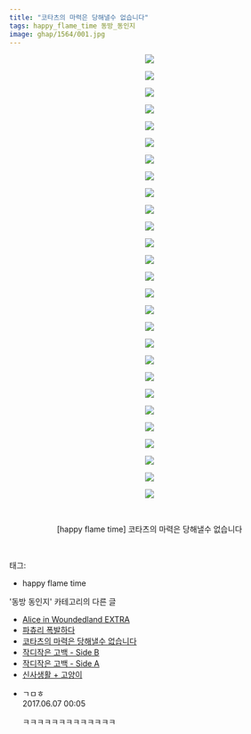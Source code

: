 ```yaml
---
title: "코타츠의 마력은 당해낼수 없습니다"
tags: happy_flame_time 동방_동인지
image: ghap/1564/001.jpg
---
```

<div class="article">
<p style="text-align: center; clear: none; float: none;"><img src="{{ site.nasurl }}/ghap/1564/001.jpg"/></p>
<p style="text-align: center; clear: none; float: none;"><img src="{{ site.nasurl }}/ghap/1564/002.jpg"/></p>
<p style="text-align: center; clear: none; float: none;"><img src="{{ site.nasurl }}/ghap/1564/003.jpg"/></p>
<p style="text-align: center; clear: none; float: none;"><img src="{{ site.nasurl }}/ghap/1564/004.jpg"/></p>
<p style="text-align: center; clear: none; float: none;"><img src="{{ site.nasurl }}/ghap/1564/005.jpg"/></p>
<p style="text-align: center; clear: none; float: none;"><img src="{{ site.nasurl }}/ghap/1564/006.jpg"/></p>
<p style="text-align: center; clear: none; float: none;"><img src="{{ site.nasurl }}/ghap/1564/007.jpg"/></p>
<p style="text-align: center; clear: none; float: none;"><img src="{{ site.nasurl }}/ghap/1564/008.jpg"/></p>
<p style="text-align: center; clear: none; float: none;"><img src="{{ site.nasurl }}/ghap/1564/009.jpg"/></p>
<p style="text-align: center; clear: none; float: none;"><img src="{{ site.nasurl }}/ghap/1564/010.jpg"/></p>
<p style="text-align: center; clear: none; float: none;"><img src="{{ site.nasurl }}/ghap/1564/011.jpg"/></p>
<p style="text-align: center; clear: none; float: none;"><img src="{{ site.nasurl }}/ghap/1564/012.jpg"/></p>
<p style="text-align: center; clear: none; float: none;"><img src="{{ site.nasurl }}/ghap/1564/013.jpg"/></p>
<p style="text-align: center; clear: none; float: none;"><img src="{{ site.nasurl }}/ghap/1564/014.jpg"/></p>
<p style="text-align: center; clear: none; float: none;"><img src="{{ site.nasurl }}/ghap/1564/015.jpg"/></p>
<p style="text-align: center; clear: none; float: none;"><img src="{{ site.nasurl }}/ghap/1564/016.jpg"/></p>
<p style="text-align: center; clear: none; float: none;"><img src="{{ site.nasurl }}/ghap/1564/017.jpg"/></p>
<p style="text-align: center; clear: none; float: none;"><img src="{{ site.nasurl }}/ghap/1564/018.jpg"/></p>
<p style="text-align: center; clear: none; float: none;"><img src="{{ site.nasurl }}/ghap/1564/019.jpg"/></p>
<p style="text-align: center; clear: none; float: none;"><img src="{{ site.nasurl }}/ghap/1564/020.jpg"/></p>
<p style="text-align: center; clear: none; float: none;"><img src="{{ site.nasurl }}/ghap/1564/021.jpg"/></p>
<p style="text-align: center; clear: none; float: none;"><img src="{{ site.nasurl }}/ghap/1564/022.jpg"/></p>
<p style="text-align: center; clear: none; float: none;"><img src="{{ site.nasurl }}/ghap/1564/023.jpg"/></p>
<p style="text-align: center; clear: none; float: none;"><img src="{{ site.nasurl }}/ghap/1564/024.jpg"/></p>
<p style="text-align: center; clear: none; float: none;"><img src="{{ site.nasurl }}/ghap/1564/025.jpg"/></p>
<p style="text-align: center; clear: none; float: none;"><img src="{{ site.nasurl }}/ghap/1564/026.jpg"/></p>
<p style="text-align: center; clear: none; float: none;"><img src="{{ site.nasurl }}/ghap/1564/027.jpg"/></p>
<p style="text-align: center; clear: none; float: none;"><br/></p>
<p style="text-align: center; clear: none; float: none;">[happy flame time] 코타츠의 마력은 당해낼수 없습니다</p>
<p><br/></p>
</div><div class="tagTrail">
<p>태그: </p>
<ul>
<li>happy flame time</li>
</ul>
</div><div class="another">
<p>'동방 동인지' 카테고리의 다른 글</p>
<ul>
<li><a href="/2016-08-14-ghap_1566">Alice in Woundedland EXTRA</a></li>
<li><a href="/2016-08-14-ghap_1565">파츄리 폭발하다</a></li>
<li><a href="/2016-08-14-ghap_1564">코타츠의 마력은 당해낼수 없습니다</a></li>
<li><a href="/2016-08-14-ghap_1563">작디작은 고백 - Side B</a></li>
<li><a href="/2016-08-14-ghap_1562">작디작은 고백 - Side A</a></li>
<li><a href="/2016-08-14-ghap_1561">신사생활 + 고양이</a></li>
</ul>
</div><div class="cb_module cb_fluid">
<div class="cb_wrt cb_profile">
<div class="comment">
<ul>
<li class="cb_thumb_off" id="comment15007680">
<div class="cb_comment_area">
<div class="cb_info_area">
<div class="cb_section">
<span class="cb_nick_name">ㄱㅁㅎ</span>
</div>
<div class="cb_section">
<span class="cb_date">2017.06.07 00:05 </span>
</div>
</div>
<div class="cb_dsc_comment">
<p class="cb_dsc">
											ㅋㅋㅋㅋㅋㅋㅋㅋㅋㅋㅋㅋㅋ
										</p>
</div>
</div></li>
</ul>
</div>
</div><!-- commentList close -->
</div>
<br/>
<p id="refer"></p>
<br/>
